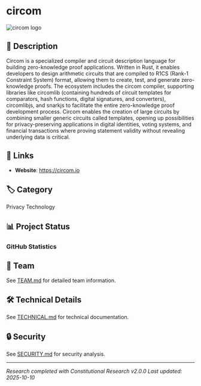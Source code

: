 # circom

![circom logo](https://raw.githubusercontent.com/M0nkeyFl0wer/web3-privacy-ethereum-cypherpunk-research/master/deliverables/circom/media/circom-logo-black.png)


## 📝 Description
Circom is a specialized compiler and circuit description language for building zero-knowledge proof applications. Written in Rust, it enables developers to design arithmetic circuits that are compiled to R1CS (Rank-1 Constraint System) format, allowing them to create, test, and generate zero-knowledge proofs. The ecosystem includes the circom compiler, supporting libraries like circomlib (containing hundreds of circuit templates for comparators, hash functions, digital signatures, and converters), circomlibjs, and snarkjs to facilitate the entire zero-knowledge proof development process. Circom enables the creation of large circuits by combining smaller generic circuits called templates, opening up possibilities for privacy-preserving applications in digital identities, voting systems, and financial transactions where proving statement validity without revealing underlying data is critical.

## 🔗 Links
- **Website**: https://circom.io


## 🏷️ Category
Privacy Technology

## 📊 Project Status

### GitHub Statistics




## 👥 Team
See [TEAM.md](reports/TEAM.md) for detailed team information.

## 🛠️ Technical Details
See [TECHNICAL.md](reports/technical_analysis.md) for technical documentation.

## 🔒 Security
See [SECURITY.md](reports/SECURITY.md) for security analysis.

---
*Research completed with Constitutional Research v2.0.0*
*Last updated: 2025-10-10*
